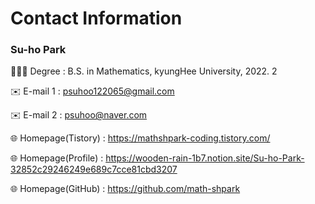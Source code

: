 # Contact Information

### Su-ho Park

👨🏻‍🎓 Degree : B.S. in Mathematics,  kyungHee University,  2022. 2

✉️ E-mail 1 : psuhoo122065@gmail.com

✉️ E-mail 2 : psuhoo@naver.com

🌐 Homepage(Tistory) : https://mathshpark-coding.tistory.com/

🌐 Homepage(Profile) : https://wooden-rain-1b7.notion.site/Su-ho-Park-32852c29246249e689c7cce81cbd3207

🌐 Homepage(GitHub) : https://github.com/math-shpark

